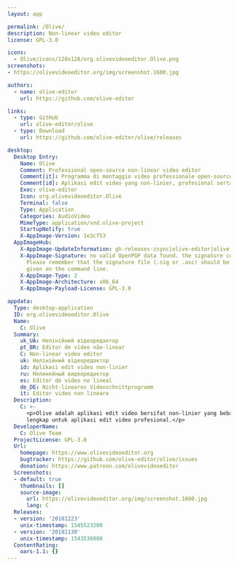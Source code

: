 ```yaml
---
layout: app

permalink: /Olive/
description: Non-linear video editor
license: GPL-3.0

icons:
  - Olive/icons/128x128/org.olivevideoeditor.Olive.png
screenshots:
- https://olivevideoeditor.org/img/screenshot.1600.jpg

authors:
  - name: olive-editor
    url: https://github.com/olive-editor

links:
  - type: GitHub
    url: olive-editor/olive
  - type: Download
    url: https://github.com/olive-editor/olive/releases

desktop:
  Desktop Entry:
    Name: Olive
    Comment: Professional open-source non-linear video editor
    Comment[it]: Programma di montaggio video professionale open-source
    Comment[id]: Aplikasi edit video yang non-linier, profesional serta sumbernya terbuka.
    Exec: olive-editor
    Icon: org.olivevideoeditor.Olive
    Terminal: false
    Type: Application
    Categories: AudioVideo
    MimeType: application/vnd.olive-project
    StartupNotify: true
    X-AppImage-Version: 1e3cf53
  AppImageHub:
    X-AppImage-UpdateInformation: gh-releases-zsync|olive-editor|olive|latest|Olive*-x86_64.AppImage.zsync
    X-AppImage-Signature: no valid OpenPGP data found. the signature could not be verified.
      Please remember that the signature file (.sig or .asc) should be the first file
      given on the command line.
    X-AppImage-Type: 2
    X-AppImage-Architecture: x86_64
    X-AppImage-Payload-License: GPL-3.0

appdata:
  Type: desktop-application
  ID: org.olivevideoeditor.Olive
  Name:
    C: Olive
  Summary:
    uk_UA: Нелінійний відеоредактор
    pt_BR: Editor de vídeo não-linear
    C: Non-linear video editor
    uk: Нелінійний відеоредактор
    id: Aplikasi edit video non-linier
    ru: Нелинейный видеоредактор
    es: Editor de video no lineal
    de_DE: Nicht-lineares Videoschnittprogramm
    it: Editor video non lineare
  Description:
    C: >-
      <p>Olive adalah aplikasi edit video bersifat non-linier yang bebas dan gratis, bertujuan untuk memberikan alternatif yang
      lengkap untuk aplikasi edit video profesional.</p>
  DeveloperName:
    C: Olive Team
  ProjectLicense: GPL-3.0
  Url:
    homepage: https://www.olivevideoeditor.org
    bugtracker: https://github.com/olive-editor/olive/issues
    donation: https://www.patreon.com/olivevideoeditor
  Screenshots:
  - default: true
    thumbnails: []
    source-image:
      url: https://olivevideoeditor.org/img/screenshot.1600.jpg
      lang: C
  Releases:
  - version: '20181223'
    unix-timestamp: 1545523200
  - version: '20181130'
    unix-timestamp: 1543536000
  ContentRating:
    oars-1.1: {}
---
```

